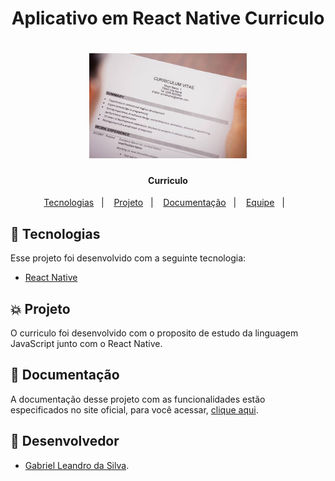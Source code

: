 <h1 align="center">
 Aplicativo em React Native Curriculo
</h>

<h1 align="center">
    <img alt="Curriculo" class="img-responsive" src="src/assests/cv-curriculum-vitae-20130810-014.jpg" width="50%"/>
</h1>

<h4 align="center">
  Curriculo
</h4>

<p align="center">
  <a href="#rocket-tecnologias">Tecnologias</a>&nbsp;&nbsp;&nbsp;|&nbsp;&nbsp;&nbsp;
  <a href="#collision-projeto">Projeto</a>&nbsp;&nbsp;&nbsp;|&nbsp;&nbsp;&nbsp;
  <a href="#book-documentação">Documentação</a>&nbsp;&nbsp;&nbsp;|&nbsp;&nbsp;&nbsp;
  <a href="#muscle-equipe">Equipe</a>&nbsp;&nbsp;&nbsp;|&nbsp;&nbsp;&nbsp;
</p>

## :rocket: Tecnologias

Esse projeto foi desenvolvido com a seguinte tecnologia:

- [React Native](https://facebook.github.io/react-native/)

## :collision: Projeto

O curriculo foi desenvolvido com o proposito de estudo da linguagem JavaScript junto com o React Native. 

## :book: Documentação

A documentação desse projeto com as funcionalidades estão especificados no site oficial, para você acessar, [clique aqui](http://www.reactnative.com/).

## :muscle: Desenvolvedor

- [Gabriel Leandro da Silva](https://github.com/GabrielLeandroSilva).

